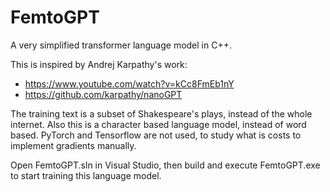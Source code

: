 # FemtoGPT
A very simplified transformer language model in C++.

This is inspired by Andrej Karpathy's work:
- https://www.youtube.com/watch?v=kCc8FmEb1nY
- https://github.com/karpathy/nanoGPT

The training text is a subset of Shakespeare's plays, instead of the whole internet. Also this is a character based language model, instead of word based. PyTorch and Tensorflow are not used, to study what is costs to implement gradients manually.

Open FemtoGPT.sln in Visual Studio, then build and execute FemtoGPT.exe to start training this language model.

